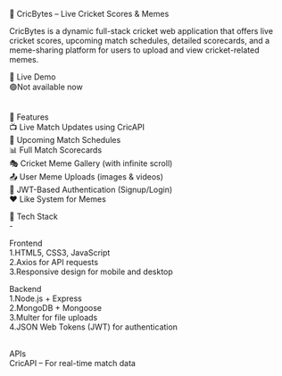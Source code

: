 🏏 CricBytes – Live Cricket Scores & Memes<br>

CricBytes is a dynamic full-stack cricket web application that offers live cricket scores, upcoming match schedules, detailed scorecards, and a meme-sharing platform for users to upload and view cricket-related memes.

🔗 Live Demo<br>
🟢Not available now<br><br>


🚀 Features<br>
📺 Live Match Updates using CricAPI<br>
📅 Upcoming Match Schedules<br>
📊 Full Match Scorecards<br>
🎭 Cricket Meme Gallery (with infinite scroll)<br>
📤 User Meme Uploads (images & videos)<br>
🔐 JWT-Based Authentication (Signup/Login)<br>
❤️ Like System for Memes<br>

🧰 Tech Stack<br>-

Frontend<br>
1.HTML5, CSS3, JavaScript <br>
2.Axios for API requests<br>
3.Responsive design for mobile and desktop<br>

Backend<br>
1.Node.js + Express<br>
2.MongoDB + Mongoose<br>
3.Multer for file uploads<br>
4.JSON Web Tokens (JWT) for authentication<br><br>

APIs<br>
CricAPI – For real-time match data<br>

